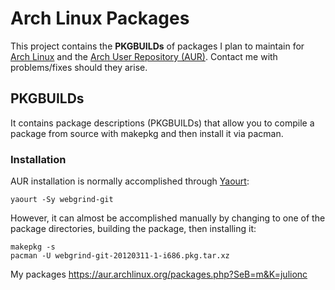 # Arch Linux Packages

This project contains the **PKGBUILDs** of packages I plan to maintain for [Arch Linux](http://www.archlinux.org/) and the [Arch User Repository (AUR)](https://aur.archlinux.org). Contact me with problems/fixes should they arise.

## PKGBUILDs

It contains package descriptions (PKGBUILDs) that allow you to compile a package from source with makepkg and then install it via pacman.

### Installation

AUR installation is normally accomplished through [Yaourt](https://wiki.archlinux.org/index.php/Yaourt):

```
yaourt -Sy webgrind-git
```

However, it can almost be accomplished manually by changing to one of the package directories, building the package, then installing it:

```
makepkg -s
pacman -U webgrind-git-20120311-1-i686.pkg.tar.xz
```

My packages https://aur.archlinux.org/packages.php?SeB=m&K=julionc


